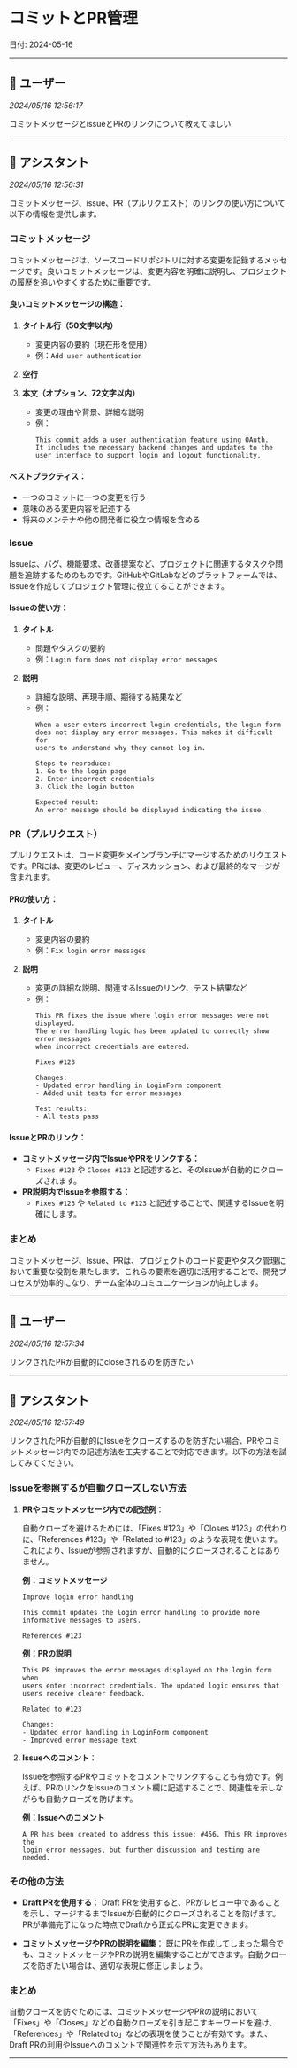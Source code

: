 # コミットとPR管理

日付: 2024-05-16

---

## 👤 ユーザー
*2024/05/16 12:56:17*

コミットメッセージとissueとPRのリンクについて教えてほしい

---

## 🤖 アシスタント
*2024/05/16 12:56:31*

コミットメッセージ、issue、PR（プルリクエスト）のリンクの使い方について以下の情報を提供します。

### コミットメッセージ

コミットメッセージは、ソースコードリポジトリに対する変更を記録するメッセージです。良いコミットメッセージは、変更内容を明確に説明し、プロジェクトの履歴を追いやすくするために重要です。

#### 良いコミットメッセージの構造：
1. **タイトル行（50文字以内）**
   - 変更内容の要約（現在形を使用）
   - 例：`Add user authentication`

2. **空行**

3. **本文（オプション、72文字以内）**
   - 変更の理由や背景、詳細な説明
   - 例：
     ```
     This commit adds a user authentication feature using OAuth.
     It includes the necessary backend changes and updates to the
     user interface to support login and logout functionality.
     ```

#### ベストプラクティス：
- 一つのコミットに一つの変更を行う
- 意味のある変更内容を記述する
- 将来のメンテナや他の開発者に役立つ情報を含める

### Issue

Issueは、バグ、機能要求、改善提案など、プロジェクトに関連するタスクや問題を追跡するためのものです。GitHubやGitLabなどのプラットフォームでは、Issueを作成してプロジェクト管理に役立てることができます。

#### Issueの使い方：
1. **タイトル**
   - 問題やタスクの要約
   - 例：`Login form does not display error messages`

2. **説明**
   - 詳細な説明、再現手順、期待する結果など
   - 例：
     ```
     When a user enters incorrect login credentials, the login form
     does not display any error messages. This makes it difficult for
     users to understand why they cannot log in.

     Steps to reproduce:
     1. Go to the login page
     2. Enter incorrect credentials
     3. Click the login button

     Expected result:
     An error message should be displayed indicating the issue.
     ```

### PR（プルリクエスト）

プルリクエストは、コード変更をメインブランチにマージするためのリクエストです。PRには、変更のレビュー、ディスカッション、および最終的なマージが含まれます。

#### PRの使い方：
1. **タイトル**
   - 変更内容の要約
   - 例：`Fix login error messages`

2. **説明**
   - 変更の詳細な説明、関連するIssueのリンク、テスト結果など
   - 例：
     ```
     This PR fixes the issue where login error messages were not displayed.
     The error handling logic has been updated to correctly show error messages
     when incorrect credentials are entered.

     Fixes #123

     Changes:
     - Updated error handling in LoginForm component
     - Added unit tests for error messages

     Test results:
     - All tests pass
     ```

#### IssueとPRのリンク：
- **コミットメッセージ内でIssueやPRをリンクする：**
  - `Fixes #123` や `Closes #123` と記述すると、そのIssueが自動的にクローズされます。
- **PR説明内でIssueを参照する：**
  - `Fixes #123` や `Related to #123` と記述することで、関連するIssueを明確にします。

### まとめ

コミットメッセージ、Issue、PRは、プロジェクトのコード変更やタスク管理において重要な役割を果たします。これらの要素を適切に活用することで、開発プロセスが効率的になり、チーム全体のコミュニケーションが向上します。

---

## 👤 ユーザー
*2024/05/16 12:57:34*

リンクされたPRが自動的にcloseされるのを防ぎたい

---

## 🤖 アシスタント
*2024/05/16 12:57:49*

リンクされたPRが自動的にIssueをクローズするのを防ぎたい場合、PRやコミットメッセージ内での記述方法を工夫することで対応できます。以下の方法を試してみてください。

### Issueを参照するが自動クローズしない方法

1. **PRやコミットメッセージ内での記述例**：

   自動クローズを避けるためには、「Fixes #123」や「Closes #123」の代わりに、「References #123」や「Related to #123」のような表現を使います。これにより、Issueが参照されますが、自動的にクローズされることはありません。

   **例：コミットメッセージ**
   ```
   Improve login error handling

   This commit updates the login error handling to provide more
   informative messages to users.

   References #123
   ```

   **例：PRの説明**
   ```
   This PR improves the error messages displayed on the login form when
   users enter incorrect credentials. The updated logic ensures that
   users receive clearer feedback.

   Related to #123

   Changes:
   - Updated error handling in LoginForm component
   - Improved error message text
   ```

2. **Issueへのコメント**：

   Issueを参照するPRやコミットをコメントでリンクすることも有効です。例えば、PRのリンクをIssueのコメント欄に記述することで、関連性を示しながらも自動クローズを防げます。

   **例：Issueへのコメント**
   ```
   A PR has been created to address this issue: #456. This PR improves the
   login error messages, but further discussion and testing are needed.
   ```

### その他の方法

- **Draft PRを使用する**：
  Draft PRを使用すると、PRがレビュー中であることを示し、マージするまでIssueが自動的にクローズされることを防げます。PRが準備完了になった時点でDraftから正式なPRに変更できます。

- **コミットメッセージやPRの説明を編集**：
  既にPRを作成してしまった場合でも、コミットメッセージやPRの説明を編集することができます。自動クローズを防ぎたい場合は、適切な表現に修正しましょう。

### まとめ

自動クローズを防ぐためには、コミットメッセージやPRの説明において「Fixes」や「Closes」などの自動クローズを引き起こすキーワードを避け、「References」や「Related to」などの表現を使うことが有効です。また、Draft PRの利用やIssueへのコメントで関連性を示す方法もあります。

---
